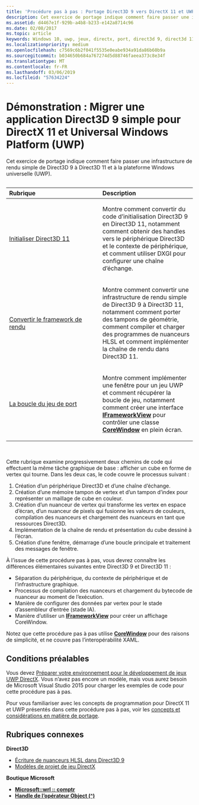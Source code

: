 ```yaml
---
title: 'Procédure pas à pas : Portage Direct3D 9 vers DirectX 11 et UWP'
description: Cet exercice de portage indique comment faire passer une infrastructure de rendu simple de Direct3D 9 à Direct3D 11 et à la plateforme Windows universelle (UWP).
ms.assetid: d4467e1f-929b-a4b8-b233-e142a8714c96
ms.date: 02/08/2017
ms.topic: article
keywords: Windows 10, uwp, jeux, directx, port, direct3d 9, direct3d 11
ms.localizationpriority: medium
ms.openlocfilehash: c7569c6b2f041f5535e0eabe934a91da86b60b9a
ms.sourcegitcommit: b034650b684a767274d5d88746faeea373c8e34f
ms.translationtype: MT
ms.contentlocale: fr-FR
ms.lasthandoff: 03/06/2019
ms.locfileid: "57634224"
---
```

# <a name="walkthrough-port-a-simple-direct3d-9-app-to-directx-11-and-universal-windows-platform-uwp"></a>Démonstration : Migrer une application Direct3D 9 simple pour DirectX 11 et Universal Windows Platform (UWP)



Cet exercice de portage indique comment faire passer une infrastructure de rendu simple de Direct3D 9 à Direct3D 11 et à la plateforme Windows universelle (UWP).
## 
<table>
<colgroup>
<col width="50%" />
<col width="50%" />
</colgroup>
<thead>
<tr class="header">
<th align="left">Rubrique</th>
<th align="left">Description</th>
</tr>
</thead>
<tbody>
<tr class="odd">
<td align="left"><p><a href="simple-port-from-direct3d-9-to-11-1-part-1--initializing-direct3d.md">Initialiser Direct3D 11</a></p></td>
<td align="left"><p>Montre comment convertir du code d’initialisation Direct3D 9 en Direct3D 11, notamment comment obtenir des handles vers le périphérique Direct3D et le contexte de périphérique, et comment utiliser DXGI pour configurer une chaîne d’échange.</p></td>
</tr>
<tr class="even">
<td align="left"><p><a href="simple-port-from-direct3d-9-to-11-1-part-2--rendering.md">Convertir le framework de rendu</a></p></td>
<td align="left"><p>Montre comment convertir une infrastructure de rendu simple de Direct3D 9 à Direct3D 11, notamment comment porter des tampons de géométrie, comment compiler et charger des programmes de nuanceurs HLSL et comment implémenter la chaîne de rendu dans Direct3D 11.</p></td>
</tr>
<tr class="odd">
<td align="left"><p><a href="simple-port-from-direct3d-9-to-11-1-part-3--viewport-and-game-loop.md">La boucle du jeu de port</a></p></td>
<td align="left"><p>Montre comment implémenter une fenêtre pour un jeu UWP et comment récupérer la boucle de jeu, notamment comment créer une interface <a href="https://msdn.microsoft.com/library/windows/apps/hh700478"><strong>IFrameworkView</strong></a> pour contrôler une classe <a href="https://msdn.microsoft.com/library/windows/apps/br208225"><strong>CoreWindow</strong></a> en plein écran.</p></td>
</tr>
</tbody>
</table>

 

Cette rubrique examine progressivement deux chemins de code qui effectuent la même tâche graphique de base : afficher un cube en forme de vertex qui tourne. Dans les deux cas, le code couvre le processus suivant :

1.  Création d’un périphérique Direct3D et d’une chaîne d’échange.
2.  Création d’une mémoire tampon de vertex et d’un tampon d’index pour représenter un maillage de cube en couleur.
3.  Création d’un nuanceur de vertex qui transforme les vertex en espace d’écran, d’un nuanceur de pixels qui fusionne les valeurs de couleurs, compilation des nuanceurs et chargement des nuanceurs en tant que ressources Direct3D.
4.  Implémentation de la chaîne de rendu et présentation du cube dessiné à l’écran.
5.  Création d’une fenêtre, démarrage d’une boucle principale et traitement des messages de fenêtre.

À l’issue de cette procédure pas à pas, vous devrez connaître les différences élémentaires suivantes entre Direct3D 9 et Direct3D 11 :

-   Séparation du périphérique, du contexte de périphérique et de l’infrastructure graphique.
-   Processus de compilation des nuanceurs et chargement du bytecode de nuanceur au moment de l’exécution.
-   Manière de configurer des données par vertex pour le stade d’assembleur d’entrée (stade IA).
-   Manière d’utiliser un [**IFrameworkView**](https://msdn.microsoft.com/library/windows/apps/hh700478) pour créer un affichage CoreWindow.

Notez que cette procédure pas à pas utilise [**CoreWindow**](https://msdn.microsoft.com/library/windows/apps/br208225) pour des raisons de simplicité, et ne couvre pas l’interopérabilité XAML.

## <a name="prerequisites"></a>Conditions préalables


Vous devez [Préparer votre environnement pour le développement de jeux UWP DirectX](prepare-your-dev-environment-for-windows-store-directx-game-development.md). Vous n’avez pas encore un modèle, mais vous aurez besoin de Microsoft Visual Studio 2015 pour charger les exemples de code pour cette procédure pas à pas.

Pour vous familiariser avec les concepts de programmation pour DirectX 11 et UWP présentés dans cette procédure pas à pas, voir les [concepts et considérations en matière de portage](porting-considerations.md).

## <a name="related-topics"></a>Rubriques connexes

**Direct3D**

* [Écriture de nuanceurs HLSL dans Direct3D 9](https://msdn.microsoft.com/library/windows/desktop/bb944006)
* [Modèles de projet de jeu DirectX](user-interface.md)

**Boutique Microsoft**

* [**Microsoft::wrl :: comptr**](https://msdn.microsoft.com/library/windows/apps/br244983.aspx)
* [**Handle de l’opérateur Object (^)**](https://msdn.microsoft.com/library/windows/apps/yk97tc08.aspx)

